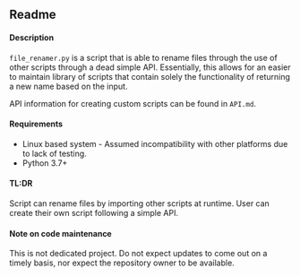 ## Readme

#### Description
`file_renamer.py` is a script that is able to rename files through the use of other
scripts through a dead simple API. Essentially, this allows for an easier to
maintain library of scripts that contain solely the functionality of returning a
new name based on the input.

API information for creating custom scripts can be found in `API.md`.

#### Requirements
* Linux based system - Assumed incompatibility with other platforms due to lack 
of testing.
* Python 3.7+

#### TL:DR
Script can rename files by importing other scripts at runtime.
User can create their own script following a simple API.

#### Note on code maintenance
This is not dedicated project. Do not expect updates to come out on a timely
basis, nor expect the repository owner to be available.